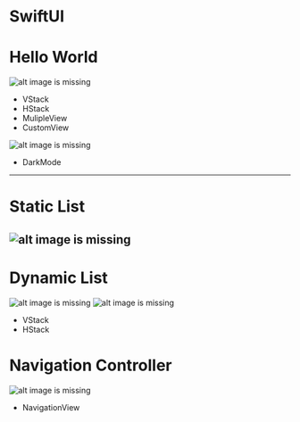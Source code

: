 # SwiftUI

# Hello World
![alt image is missing](https://res.cloudinary.com/atifcloud/image/upload/c_scale,h_700/v1566209529/4_suurdn.png)
- VStack
- HStack
- MulipleView
- CustomView

![alt image is missing](https://res.cloudinary.com/atifcloud/image/upload/c_scale,h_700/v1566211750/5_xxelkm.png)
- DarkMode

------------------------------------------------------------------------------------
# Static List
![alt image is missing](https://res.cloudinary.com/atifcloud/image/upload/c_scale,h_700/v1566388868/2_kmz14m.png)
------------------------------------------------------------------------------------
# Dynamic List
![alt image is missing](https://res.cloudinary.com/atifcloud/image/upload/c_scale,h_700/v1566388868/4_ixx1jw.png)
![alt image is missing](https://res.cloudinary.com/atifcloud/image/upload/c_scale,h_700/v1566388869/3_syvkbd.png)

- VStack
- HStack

# Navigation Controller
![alt image is missing](https://res.cloudinary.com/atifcloud/image/upload/c_scale,h_700/v1566388867/1_yizfuq.png)
- NavigationView
